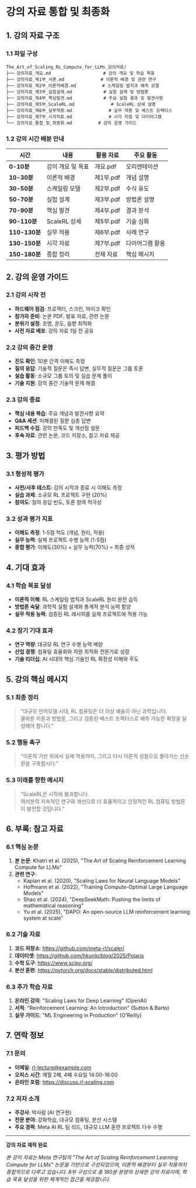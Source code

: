 # 강의 자료 통합 및 최종화

## 1. 강의 자료 구조

### 1.1 파일 구성
```
The_Art_of_Scaling_RL_Compute_for_LLMs_강의자료/
├── 강의자료_개요.md                    # 강의 개요 및 학습 목표
├── 강의자료_제1부_서론.md              # 이론적 배경 및 관련 연구
├── 강의자료_제2부_이론적배경.md          # 스케일링 법칙과 예측 모델
├── 강의자료_제3부_실험설계.md            # 실험 설계 및 방법론
├── 강의자료_제4부_핵심발견.md            # 주요 실험 결과 및 발견사항
├── 강의자료_제5부_ScaleRL.md              # ScaleRL 상세 설명
├── 강의자료_제6부_실무적용.md              # 실무 적용 및 베스트 프랙티스
├── 강의자료_제7부_시각자료.md              # 시각 자료 및 다이어그램
└── 강의자료_통합_및_최종화.md          # 강의 운영 가이드
```

### 1.2 강의 시간 배분 안내
| 시간 | 내용 | 활용 자료 | 주요 활동 |
|------|------|----------|----------|
| **0-10분** | 강의 개요 및 목표 | 개요.pdf | 오리엔테이션 |
| **10-30분** | 이론적 배경 | 제1부.pdf | 개념 설명 |
| **30-50분** | 스케일링 모델 | 제2부.pdf | 수식 유도 |
| **50-70분** | 실험 설계 | 제3부.pdf | 방법론 설명 |
| **70-90분** | 핵심 발견 | 제4부.pdf | 결과 분석 |
| **90-110분** | ScaleRL 상세 | 제5부.pdf | 기술 심화 |
| **110-130분** | 실무 적용 | 제6부.pdf | 사례 연구 |
| **130-150분** | 시각 자료 | 제7부.pdf | 다이어그램 활용 |
| **150-180분** | 종합 정리 | 전체 자료 | 핵심 메시지 |

## 2. 강의 운영 가이드

### 2.1 강의 시작 전
- **하드웨어 점검**: 프로젝터, 스크린, 마이크 확인
- **참가자 준비**: 논문 PDF, 발표 자료, 관련 논문
- **분위기 설정**: 조명, 온도, 음향 최적화
- **사전 자료 배포**: 강의 자료 1일 전 공유

### 2.2 강의 중간 운영
- **진도 확인**: 10분 간격 이해도 측정
- **질의 응답**: 기술적 질문은 즉시 답변, 실무적 질문은 그룹 토론
- **실습 활동**: 소규모 그룹 토의 및 실습 문제 풀이
- **기술 지원**: 강의 중간 기술적 문제 해결

### 2.3 강의 종료
- **핵심 내용 복습**: 주요 개념과 발견사항 요약
- **Q&A 세션**: 미해결된 질문 심층 답변
- **피드백 수집**: 강의 만족도 및 개선점 설문
- **후속 자료**: 관련 논문, 코드 저장소, 참고 자료 제공

## 3. 평가 방법

### 3.1 형성적 평가
- **사전/사후 테스트**: 강의 시작과 종료 시 이해도 측정
- **실습 과제**: 소규모 RL 프로젝트 구현 (20%)
- **참여도**: 질의 응답 빈도, 토론 참여 적극성

### 3.2 성과 평가 지표
- **이해도 측정**: 1-5점 척도 (개념, 원리, 적용)
- **실무 능력**: 실제 프로젝트 수행 능력 (1-5점)
- **종합 평가**: 이해도(30%) + 실무 능력(70%) = 최종 성적

## 4. 기대 효과

### 4.1 학습 목표 달성
- **이론적 이해**: RL 스케일링 법칙과 ScaleRL 원리 완전 습득
- **방법론 숙달**: 과학적 실험 설계와 통계적 분석 능력 함양
- **실무 적용 능력**: 검증된 RL 레시피를 실제 프로젝트에 적용 가능

### 4.2 장기 기대 효과
- **연구 역량**: 대규모 RL 연구 수행 능력 배양
- **산업 경쟁**: 컴퓨팅 효율화와 자원 최적화 전문가로 성장
- **기술 리더십**: AI 시대의 핵심 기술인 RL 확장성 이해와 주도

## 5. 강의 핵심 메시지

### 5.1 최종 정리
> "대규모 언어모델 시대, RL 컴퓨팅은 더 이상 예술이 아닌 과학입니다.  
> 올바른 이론과 방법론, 그리고 검증된 베스트 프랙티스로 예측 가능한 확장을 달성해야 합니다."

### 5.2 행동 촉구
> "이론적 기반 위에서 실제 적용까지, 그리고 다시 이론적 성찰으로 돌아가는 선순환을 구축합시다."

### 5.3 미래를 향한 메시지
> "ScaleRL은 시작에 불과합니다.  
> 여러분의 지속적인 연구와 개선으로 더 효율적이고 안정적인 RL 컴퓨팅 방법론이 발전할 것입니다."

## 6. 부록: 참고 자료

### 6.1 핵심 논문
1. **본 논문**: Khatri et al. (2025), "The Art of Scaling Reinforcement Learning Compute for LLMs"
2. **관련 연구**: 
   - Kaplan et al. (2020), "Scaling Laws for Neural Language Models"
   - Hoffmann et al. (2022), "Training Compute-Optimal Large Language Models"
   - Shao et al. (2024), "DeepSeekMath: Pushing the limits of mathematical reasoning"
   - Yu et al. (2025), "DAPO: An open-source LLM reinforcement learning system at scale"

### 6.2 기술 자료
1. **코드 저장소**: https://github.com/meta-rl/scalerl
2. **데이터셋**: https://github.com/hkunlp/blog/2025/Polaris
3. **수학 도구**: https://www.scipy.org/
4. **분산 훈련**: https://pytorch.org/docs/stable/distributed.html

### 6.3 추가 학습 자료
1. **온라인 강의**: "Scaling Laws for Deep Learning" (OpenAI)
2. **서적**: "Reinforcement Learning: An Introduction" (Sutton & Barto)
3. **실무 가이드**: "ML Engineering in Production" (O'Reilly)

## 7. 연락 정보

### 7.1 문의
- **이메일**: rl-lecture@example.com
- **오피스 시간**: 매월 2째, 4째 수요일 14:00-16:00
- **온라인 포럼**: https://discuss.rl-scaling.com

### 7.2 저자 소개
- **주강사**: 박사람 (AI 연구원)
- **전문 분야**: 강화학습, 대규모 컴퓨팅, 분산 시스템
- **주요 경력**: Meta AI RL 팀 리드, 대규모 LLM 훈련 프로젝트 다수 수행

---

**강의 자료 제작 완료**

*본 강의 자료는 Meta 연구팀의 "The Art of Scaling Reinforcement Learning Compute for LLMs" 논문을 기반으로 구성되었으며, 이론적 배경부터 실무 적용까지 종합적으로 다루고 있습니다. 8부 구성으로 총 180분 분량의 상세한 강의 자료이며, 학습 목표 달성을 위한 체계적인 접근을 제공합니다.*